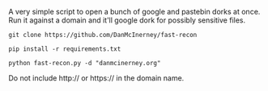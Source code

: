 A very simple script to open a bunch of google and pastebin dorks at once. Run it against a domain and it'll google dork for possibly sensitive files.

```git clone https://github.com/DanMcInerney/fast-recon```

```pip install -r requirements.txt```

```python fast-recon.py -d "danmcinerney.org"```

Do not include http:// or https:// in the domain name.

